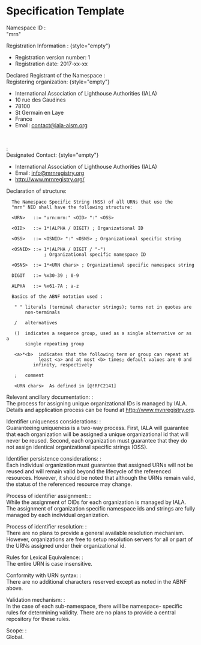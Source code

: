 # Specification Template

Namespace ID
: <br/>"mrn"

Registration Information
: 
{style="empty"}
 - Registration version number: 1
 - Registration date: 2017-xx-xx

Declared Registrant of the Namespace
: <br/>Registering organization:
{style="empty"}
 - International Association of Lighthouse Authorities (IALA)
 - 10 rue des Gaudines
 - 78100
 - St Germain en Laye
 - France
 - Email: contact@iala-aism.org

<br/>

: <br/>Designated Contact:
{style="empty"}
 - International Association of Lighthouse Authorities (IALA)
 - Email: info@mrnregistry.org
 - http://www.mrnregistry.org/


Declaration of structure:

      The Namespace Specific String (NSS) of all URNs that use the
      "mrn" NID shall have the following structure:

      <URN>   ::= "urn:mrn:" <OID> ":" <OSS>

      <OID>   ::= 1*(ALPHA / DIGIT) ; Organizational ID

      <OSS>   ::= <OSNID> ":" <OSNS> ; Organizational specific string
                
      <OSNID> ::= 1*(ALPHA / DIGIT / "-") 
                  ; Organizational specific namespace ID

      <OSNS>  ::= 1*<URN chars> ; Organizational specific namespace string

      DIGIT   ::= %x30-39 ; 0-9

      ALPHA   ::= %x61-7A ; a-z

      Basics of the ABNF notation used :

       " " literals (terminal character strings); terms not in quotes are
           non-terminals

       /   alternatives

       ()  indicates a sequence group, used as a single alternative or as a
           single repeating group

       <a>*<b>  indicates that the following term or group can repeat at
                least <a> and at most <b> times; default values are 0 and
              infinity, respectively

       ;   comment  
       
       <URN chars>  As defined in [@!RFC2141]                    

Relevant ancillary documentation:
: <br/>  The process for assigning unique organizational IDs is managed by IALA.
         Details and application process can be found at http://www.mvnregistry.org.

Identifier uniqueness considerations:
: <br/>Guaranteeing uniqueness is a two-way process. First, IALA will guarantee that each
       organization will be assigned a unique organizational id that will never be reused.
       Second, each organization must guarantee that they do not assign identical organizational
       specific strings (OSS).
   

Identifier persistence considerations:
: <br/>Each individual organization must guarantee that assigned URNs will 
       not be reused and will remain valid beyond the lifecycle of the referenced 
       resources. However, it should be noted that although the URNs remain valid, 
       the status of the referenced resource may change.

Process of identifier assignment:
: <br/>While the assignment of OIDs for each organization is managed by IALA. 
       The assignment of organization specific namespace ids and strings are fully 
       managed by each individual organization. 

Process of identifier resolution:
: <br/>  There are no plans to provide a general available resolution mechanism.
         However, organizations are free to setup resolution servers for
         all or part of the URNs assigned under their organizational id.

Rules for Lexical Equivalence:
: <br/>  The entire URN is case insensitive.


Conformity with URN syntax:
: <br/>  There are no additional characters reserved except as noted in
         the ABNF above.

Validation mechanism:
: <br/>  In the case of each sub-namespace, there will be namespace-
         specific rules for determining validity. There are no plans to
         provide a central repository for these rules.

Scope:
: <br/>Global.